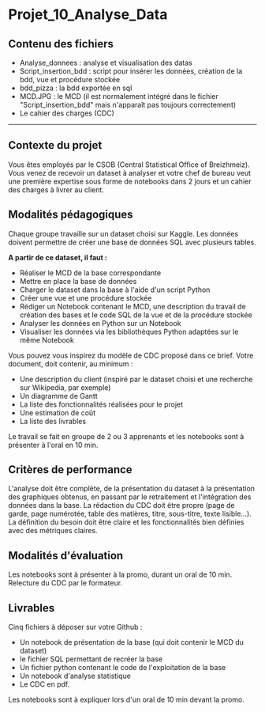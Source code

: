 # Projet_10_Analyse_Data

## Contenu des fichiers
- Analyse_donnees : analyse et visualisation des datas
- Script_insertion_bdd : script pour insérer les données, création de la bdd, vue et procédure stockée
- bdd_pizza : la bdd exportée en sql
- MCD.JPG : le MCD (il est normalement intégré dans le fichier "Script_insertion_bdd" mais n'apparaît pas toujours correctement)
- Le cahier des charges (CDC)

---

## Contexte du projet
Vous êtes employés par le CSOB (Central Statistical Office of Breizhmeiz). Vous venez de recevoir un dataset à analyser et votre chef de bureau veut une première expertise sous forme de notebooks dans 2 jours et un cahier des charges à livrer au client.

## Modalités pédagogiques
Chaque groupe travaille sur un dataset choisi sur Kaggle. Les données doivent permettre de créer une base de données SQL avec plusieurs tables.

**A partir de ce dataset, il faut :**

- Réaliser le MCD de la base correspondante
- Mettre en place la base de données
- Charger le dataset dans la base à l'aide d'un script Python
- Créer une vue et une procédure stockée
- Rédiger un Notebook contenant le MCD, une description du travail de création des bases et le code SQL de la vue et de la procédure stockée
- Analyser les données en Python sur un Notebook
- Visualiser les données via les bibliothèques Python adaptées sur le même Notebook
​

Vous pouvez vous inspirez du modèle de CDC proposé dans ce brief. Votre document, doit contenir, au minimum :

- Une description du client (inspiré par le dataset choisi et une recherche sur Wikipedia, par exemple)
- Un diagramme de Gantt
- La liste des fonctionnalités réalisées pour le projet
- Une estimation de coût
- La liste des livrables
​

Le travail se fait en groupe de 2 ou 3 apprenants et les notebooks sont à présenter à l'oral en 10 min.

## Critères de performance
L'analyse doit être complète, de la présentation du dataset à la présentation des graphiques obtenus, en passant par le retraitement et l'intégration des données dans la base.
La rédaction du CDC doit être propre (page de garde, page numérotée, table des matières, titre, sous-titre, texte lisible...). La définition du besoin doit être claire et les fonctionnalités bien définies avec des métriques claires.

## Modalités d'évaluation
Les notebooks sont à présenter à la promo, durant un oral de 10 min.
Relecture du CDC par le formateur.

## Livrables
Cinq fichiers à déposer sur votre Github : 
- Un notebook de présentation de la base (qui doit contenir le MCD du dataset)
- le fichier SQL permettant de recréer la base
- Un fichier python contenant le code de l'exploitation de la base
- Un notebook d'analyse statistique 
- Le CDC en pdf.

Les notebooks sont à expliquer lors d'un oral de 10 min devant la promo.
